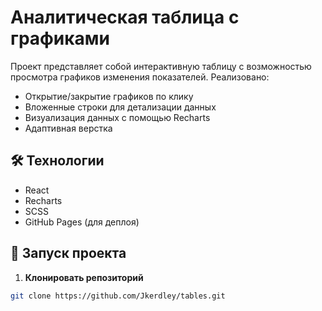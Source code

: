 # Аналитическая таблица с графиками

Проект представляет собой интерактивную таблицу с возможностью просмотра графиков изменения показателей. Реализовано:

-   Открытие/закрытие графиков по клику
-   Вложенные строки для детализации данных
-   Визуализация данных с помощью Recharts
-   Адаптивная верстка

## 🛠 Технологии

-   React
-   Recharts
-   SCSS
-   GitHub Pages (для деплоя)

## 🚀 Запуск проекта

1. **Клонировать репозиторий**

```bash
git clone https://github.com/Jkerdley/tables.git
```
